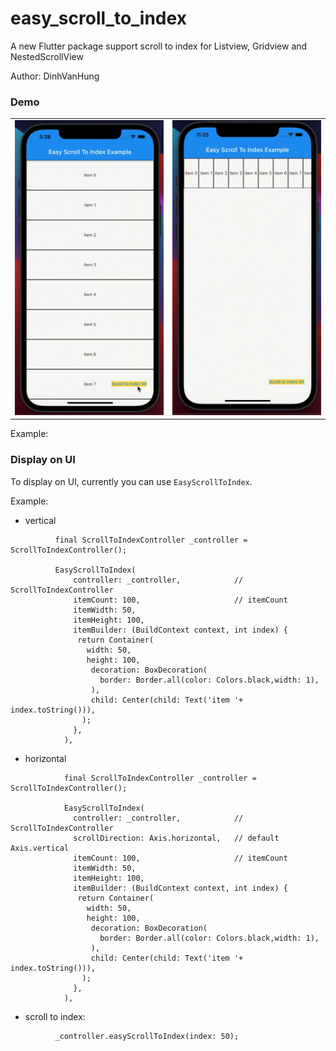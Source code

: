 # easy_scroll_to_index

A new Flutter package support scroll to index for Listview, Gridview and NestedScrollView


Author: DinhVanHung
### Demo

|   |   |
|---|---|
|![](./demo/demo.gif)|![](./demo/demo-horizontal.gif)|


Example:

### Display on UI

To display on UI, currently you can use `EasyScrollToIndex`.

Example:
- vertical
```     
          final ScrollToIndexController _controller = ScrollToIndexController();

          EasyScrollToIndex(
              controller: _controller,            // ScrollToIndexController
              itemCount: 100,                     // itemCount
              itemWidth: 50,
              itemHeight: 100,
              itemBuilder: (BuildContext context, int index) {
               return Container(
                 width: 50,
                 height: 100,
                  decoration: BoxDecoration(
                    border: Border.all(color: Colors.black,width: 1),
                  ),
                  child: Center(child: Text('item '+ index.toString())),
                );
              },
            ),

```

- horizontal

```
            final ScrollToIndexController _controller = ScrollToIndexController();
            
            EasyScrollToIndex(
              controller: _controller,            // ScrollToIndexController
              scrollDirection: Axis.horizontal,   // default Axis.vertical
              itemCount: 100,                     // itemCount
              itemWidth: 50,
              itemHeight: 100,
              itemBuilder: (BuildContext context, int index) {
               return Container(
                 width: 50,
                 height: 100,
                  decoration: BoxDecoration(
                    border: Border.all(color: Colors.black,width: 1),
                  ),
                  child: Center(child: Text('item '+ index.toString())),
                );
              },
            ),
```

- scroll to index:
```
          _controller.easyScrollToIndex(index: 50);
```

